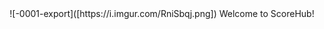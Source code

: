 <div align="center">  
  ![-0001-export]([https://i.imgur.com/RniSbqj.png])  
  Welcome to ScoreHub!
</div>

